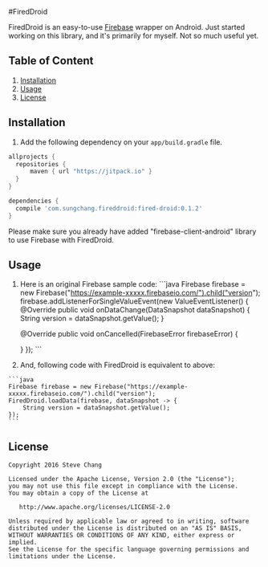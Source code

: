 #FiredDroid

FiredDroid is an easy-to-use [Firebase](https://firebase.google.com) wrapper on Android.
Just started working on this library, and it's primarily for myself. Not so much useful yet.

## Table of Content

  1. [Installation](#installation)
  2. [Usage](#usage)
  3. [License](#license)

## Installation

  1. Add the following dependency on your `app/build.gradle` file.
  
  ```groovy
  allprojects {
    repositories {
        maven { url "https://jitpack.io" }
    }
  }
  ```
  ```groovy
  dependencies {
    compile 'com.sungchang.fireddroid:fired-droid:0.1.2'
  }
  ```
  
  Please make sure you already have added "firebase-client-android" library to use Firebase with FiredDroid.
   
## Usage
  1. Here is an original Firebase sample code:
    ```java
    Firebase firebase = new Firebase("https://example-xxxxx.firebaseio.com/").child("version");
    firebase.addListenerForSingleValueEvent(new ValueEventListener() {
        @Override
        public void onDataChange(DataSnapshot dataSnapshot) {
            String version = dataSnapshot.getValue();
        }

        @Override
        public void onCancelled(FirebaseError firebaseError) {
        
        }
    });
    ```
  
  2. And, following code with FiredDroid is equivalent to above:

    ```java
    Firebase firebase = new Firebase("https://example-xxxxx.firebaseio.com/").child("version");
    FiredDroid.loadData(firebase, dataSnapshot -> {
        String version = dataSnapshot.getValue();
    });
    ```
    
## License
    
    Copyright 2016 Steve Chang
    
    Licensed under the Apache License, Version 2.0 (the "License");
    you may not use this file except in compliance with the License.
    You may obtain a copy of the License at
    
       http://www.apache.org/licenses/LICENSE-2.0
    
    Unless required by applicable law or agreed to in writing, software
    distributed under the License is distributed on an "AS IS" BASIS,
    WITHOUT WARRANTIES OR CONDITIONS OF ANY KIND, either express or implied.
    See the License for the specific language governing permissions and
    limitations under the License.

  

